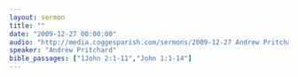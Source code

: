```yaml
---
layout: sermon
title: ""
date: "2009-12-27 00:00:00"
audio: "http://media.coggesparish.com/sermons/2009-12-27 Andrew Pritchard.mp3"
speaker: "Andrew Pritchard"
bible_passages: ["1John 2:1-11","John 1:1-14"]
---
```

